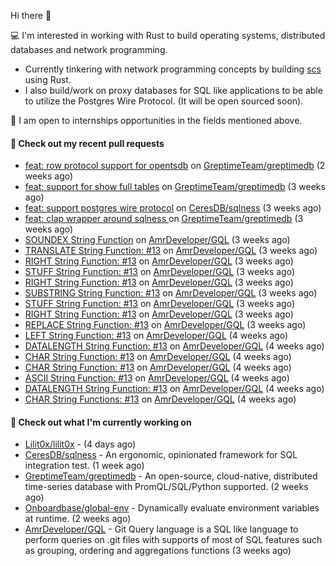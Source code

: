 Hi there 👋 

💻 I'm interested in working with Rust to build operating systems, distributed databases and network programming.
- Currently tinkering with network programming concepts by building [scs](https://github.com/Onboardbase/secure-share) using Rust.
- I also build/work on proxy databases for SQL like applications to be able to utilize the Postgres Wire Protocol. (It will be open sourced soon).

🍺 I am open to internships opportunities in the fields mentioned above.

#### 🔨 Check out my recent pull requests

- [feat: row protocol support for opentsdb](https://github.com/GreptimeTeam/greptimedb/pull/2468) on [GreptimeTeam/greptimedb](https://github.com/GreptimeTeam/greptimedb) (2 weeks ago)
- [feat: support for show full tables](https://github.com/GreptimeTeam/greptimedb/pull/2410) on [GreptimeTeam/greptimedb](https://github.com/GreptimeTeam/greptimedb) (3 weeks ago)
- [feat: support postgres wire protocol](https://github.com/CeresDB/sqlness/pull/62) on [CeresDB/sqlness](https://github.com/CeresDB/sqlness) (3 weeks ago)
- [feat: clap wrapper around sqlness ](https://github.com/GreptimeTeam/greptimedb/pull/2400) on [GreptimeTeam/greptimedb](https://github.com/GreptimeTeam/greptimedb) (3 weeks ago)
- [SOUNDEX String Function](https://github.com/AmrDeveloper/GQL/pull/33) on [AmrDeveloper/GQL](https://github.com/AmrDeveloper/GQL) (3 weeks ago)
- [TRANSLATE String Function: #13](https://github.com/AmrDeveloper/GQL/pull/32) on [AmrDeveloper/GQL](https://github.com/AmrDeveloper/GQL) (3 weeks ago)
- [RIGHT String Function: #13](https://github.com/AmrDeveloper/GQL/pull/31) on [AmrDeveloper/GQL](https://github.com/AmrDeveloper/GQL) (3 weeks ago)
- [STUFF String Function: #13](https://github.com/AmrDeveloper/GQL/pull/30) on [AmrDeveloper/GQL](https://github.com/AmrDeveloper/GQL) (3 weeks ago)
- [RIGHT String Function: #13](https://github.com/AmrDeveloper/GQL/pull/29) on [AmrDeveloper/GQL](https://github.com/AmrDeveloper/GQL) (3 weeks ago)
- [SUBSTRING String Function: #13](https://github.com/AmrDeveloper/GQL/pull/28) on [AmrDeveloper/GQL](https://github.com/AmrDeveloper/GQL) (3 weeks ago)
- [STUFF String Function: #13](https://github.com/AmrDeveloper/GQL/pull/27) on [AmrDeveloper/GQL](https://github.com/AmrDeveloper/GQL) (3 weeks ago)
- [RIGHT String Function: #13](https://github.com/AmrDeveloper/GQL/pull/26) on [AmrDeveloper/GQL](https://github.com/AmrDeveloper/GQL) (3 weeks ago)
- [REPLACE String Function: #13](https://github.com/AmrDeveloper/GQL/pull/25) on [AmrDeveloper/GQL](https://github.com/AmrDeveloper/GQL) (3 weeks ago)
- [LEFT String Function: #13](https://github.com/AmrDeveloper/GQL/pull/22) on [AmrDeveloper/GQL](https://github.com/AmrDeveloper/GQL) (4 weeks ago)
- [DATALENGTH String Function: #13](https://github.com/AmrDeveloper/GQL/pull/21) on [AmrDeveloper/GQL](https://github.com/AmrDeveloper/GQL) (4 weeks ago)
- [CHAR String Function: #13](https://github.com/AmrDeveloper/GQL/pull/20) on [AmrDeveloper/GQL](https://github.com/AmrDeveloper/GQL) (4 weeks ago)
- [CHAR String Function: #13](https://github.com/AmrDeveloper/GQL/pull/19) on [AmrDeveloper/GQL](https://github.com/AmrDeveloper/GQL) (4 weeks ago)
- [ASCII String Function: #13](https://github.com/AmrDeveloper/GQL/pull/18) on [AmrDeveloper/GQL](https://github.com/AmrDeveloper/GQL) (4 weeks ago)
- [DATALENGTH String Function: #13](https://github.com/AmrDeveloper/GQL/pull/17) on [AmrDeveloper/GQL](https://github.com/AmrDeveloper/GQL) (4 weeks ago)
- [CHAR String Functions: #13](https://github.com/AmrDeveloper/GQL/pull/16) on [AmrDeveloper/GQL](https://github.com/AmrDeveloper/GQL) (4 weeks ago)


#### 👷 Check out what I'm currently working on

- [Lilit0x/lilit0x](https://github.com/Lilit0x/lilit0x) -  (4 days ago)
- [CeresDB/sqlness](https://github.com/CeresDB/sqlness) - An ergonomic, opinionated framework for SQL integration test. (1 week ago)
- [GreptimeTeam/greptimedb](https://github.com/GreptimeTeam/greptimedb) - An open-source, cloud-native, distributed time-series database with PromQL/SQL/Python supported. (2 weeks ago)
- [Onboardbase/global-env](https://github.com/Onboardbase/global-env) - Dynamically evaluate environment variables at runtime. (2 weeks ago)
- [AmrDeveloper/GQL](https://github.com/AmrDeveloper/GQL) -  Git Query language is a SQL like language to perform queries on .git files with supports of most of SQL features such as grouping, ordering and aggregations functions (3 weeks ago)
